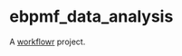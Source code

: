 # ebpmf_data_analysis

A [workflowr][] project.

[workflowr]: https://github.com/jdblischak/workflowr
